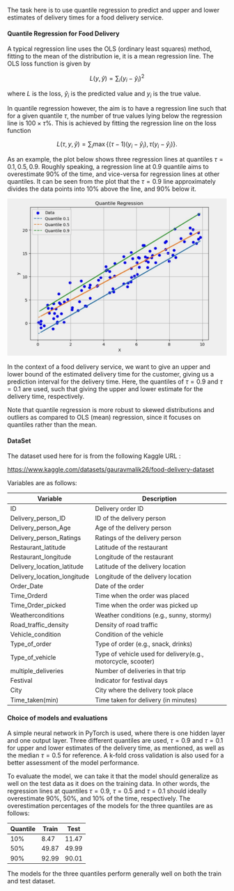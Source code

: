 The task here is to use quantile regression to predict and upper and lower estimates of delivery times for a food delivery service. 

#### Quantile Regression for Food Delivery

A typical regression line uses the OLS (ordinary least squares) method, fitting to the mean of the distribution ie, it is a mean regression line. The OLS loss function is given by 

$$
L(y, \hat{y}) = \sum_{i}(y_i - \hat{y}_i)^2
$$

where $L$ is the loss, $\hat{y}_i$ is the predicted value and $y_i$ is the true value.

In quantile regression however, the aim is to have a regression line such that for a given quantile $\tau$, the number of true values lying below the regression line is $100 \times \tau$%. This is achieved by fitting the regression line on the loss function

$$
L(\tau, y, \hat{y}) = \sum_{i} \max\{(\tau - 1)(y_i - \hat{y}_i), \tau(y_i - \hat{y}_i)\}.
$$

As an example, the plot below shows three regression lines at quantiles $\tau = 0.1, 0.5, 0.9$. Roughly speaking, a regression line at 0.9 quantile aims to overestimate 90% of the time, and vice-versa for regression lines at other quantiles. It can be seen from the plot that the $\tau = 0.9$ line approximately divides the data points into 10% above the line, and 90% below it.

![Quantile Regression Example](quantile_eg.png)


In the context of a food delivery service, we want to give an upper and lower bound of the estimated delivery time for the customer, giving us a prediction interval for the delivery time. Here, the quantiles of $\tau = 0.9$ and $\tau = 0.1$ are used, such that giving the upper and lower estimate for the delivery time, respectively.

Note that quantile regression is more robust to skewed distributions and outliers as compared to OLS (mean) regression, since it focuses on quantiles rather than the mean.


#### DataSet 
The dataset used here for is from the following Kaggle URL :

https://www.kaggle.com/datasets/gauravmalik26/food-delivery-dataset

Variables are as follows:

| Variable                  | Description                                      |
|---------------------------|--------------------------------------------------|
| ID                        | Delivery order ID                                |
| Delivery_person_ID        | ID of the delivery person                        |
| Delivery_person_Age       | Age of the delivery person                       |
| Delivery_person_Ratings   | Ratings of the delivery person                   |
| Restaurant_latitude       | Latitude of the restaurant                       |
| Restaurant_longitude      | Longitude of the restaurant                      |
| Delivery_location_latitude| Latitude of the delivery location                |
| Delivery_location_longitude| Longitude of the delivery location              |
| Order_Date                | Date of the order                                |
| Time_Orderd               | Time when the order was placed                   |
| Time_Order_picked         | Time when the order was picked up                |
| Weatherconditions         | Weather conditions (e.g., sunny, stormy)          |
| Road_traffic_density      | Density of road traffic                          |
| Vehicle_condition         | Condition of the vehicle                         |
| Type_of_order             | Type of order (e.g., snack, drinks)              |
| Type_of_vehicle           | Type of vehicle used for delivery(e.g., motorcycle, scooter)                |
| multiple_deliveries       | Number of deliveries in that trip                 |
| Festival                  | Indicator for festival days                      |
| City                      | City where the delivery took place               |
| Time_taken(min)           | Time taken for delivery (in minutes)             |



#### Choice of models and evaluations

A simple neural network in PyTorch is used, where there is one hidden layer and one output layer. Three different quantiles are used,  $\tau = 0.9$ and $\tau = 0.1$ for upper and lower estimates of the delivery time, as mentioned, as well as the median $\tau = 0.5$ for reference. A k-fold cross validation is also used for a better assessment of the model performance.

To evaluate the model, we can take it that the model should generalize as well on the test data as it does on the training data. In other words, the regression lines at quantiles $\tau = 0.9$, $\tau = 0.5$ and $\tau = 0.1$ should ideally overestimate 90%, 50%, and 10% of the time, respectively. The overestimation percentages of the models for the three quantiles are as follows:

|Quantile| Train  | Test   |
|--------|--------|--------|
|10%     | 8.47   | 11.47  |
|50%     | 49.87  | 49.99  |
|90%     | 92.99  | 90.01  |
    

The models for the three quantiles perform generally well on both the train and test dataset. 




